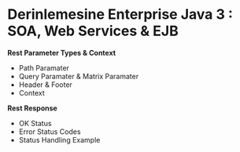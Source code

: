 # Derinlemesine Enterprise Java 3 : SOA, Web Services & EJB<br/>


<b>Rest Parameter Types & Context </b> <br/>

<ul>
<li>Path Paramater</li>
<li>Query Paramater & Matrix Paramater</li>
  <li>Header & Footer </li>
  <li>Context </li>
</ul>


<b>Rest Response </b> <br/>

<ul>
<li>OK Status</li>
  <li>Error Status Codes </li>
  <li>Status Handling Example </li>
</ul>
